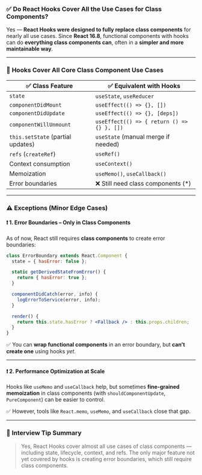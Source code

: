 ### ✅ **Do React Hooks Cover All the Use Cases for Class Components?**

Yes — **React Hooks were designed to fully replace class components** for nearly all use cases. Since **React 16.8**, functional components with hooks can do **everything class components can**, often in a **simpler and more maintainable way**.

---

### 🎯 **Hooks Cover All Core Class Component Use Cases**

| ✅ Class Feature                   | ✅ Equivalent with Hooks                    |
| --------------------------------- | ------------------------------------------ |
| `state`                           | `useState`, `useReducer`                   |
| `componentDidMount`               | `useEffect(() => {}, [])`                  |
| `componentDidUpdate`              | `useEffect(() => {}, [deps])`              |
| `componentWillUnmount`            | `useEffect(() => { return () => {} }, [])` |
| `this.setState` (partial updates) | `useState` (manual merge if needed)        |
| `refs` (`createRef`)              | `useRef()`                                 |
| Context consumption               | `useContext()`                             |
| Memoization                       | `useMemo()`, `useCallback()`               |
| Error boundaries                  | ❌ Still need class components (\*)         |

---

### ⚠️ **Exceptions (Minor Edge Cases)**

#### ❗ 1. **Error Boundaries** – Only in Class Components

As of now, React still requires **class components** to create error boundaries:

```jsx
class ErrorBoundary extends React.Component {
  state = { hasError: false };

  static getDerivedStateFromError() {
    return { hasError: true };
  }

  componentDidCatch(error, info) {
    logErrorToService(error, info);
  }

  render() {
    return this.state.hasError ? <Fallback /> : this.props.children;
  }
}
```

✅ You can **wrap functional components** in an error boundary, but **can’t create one** using hooks *yet*.

---

#### ❗ 2. **Performance Optimization at Scale**

Hooks like `useMemo` and `useCallback` help, but sometimes **fine-grained memoization** in class components (with `shouldComponentUpdate`, `PureComponent`) can be easier to control.

✅ However, tools like `React.memo`, `useMemo`, and `useCallback` close that gap.

---

### 🧪 **Interview Tip Summary**

> Yes, React Hooks cover almost all use cases of class components — including state, lifecycle, context, and refs. The only major feature not yet covered by hooks is creating error boundaries, which still require class components.
